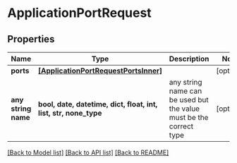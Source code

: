 # ApplicationPortRequest


## Properties
Name | Type | Description | Notes
------------ | ------------- | ------------- | -------------
**ports** | [**[ApplicationPortRequestPortsInner]**](ApplicationPortRequestPortsInner.md) |  | [optional] 
**any string name** | **bool, date, datetime, dict, float, int, list, str, none_type** | any string name can be used but the value must be the correct type | [optional]

[[Back to Model list]](../README.md#documentation-for-models) [[Back to API list]](../README.md#documentation-for-api-endpoints) [[Back to README]](../README.md)


